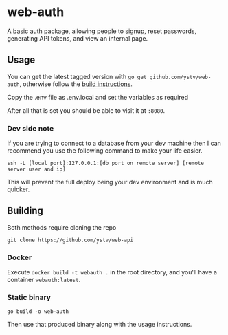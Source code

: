 # web-auth

A basic auth package, allowing people to signup, reset passwords, generating API tokens, and view an internal page.

## Usage

You can get the latest tagged version with `go get github.com/ystv/web-auth`, otherwise follow the [build instructions](#building).

Copy the .env file as .env.local and set the variables as required

After all that is set you should be able to visit it at `:8080`.

### Dev side note

If you are trying to connect to a database from your dev machine then I can recommend you use the following command to make your life easier.

`ssh -L [local port]:127.0.0.1:[db port on remote server] [remote server user and ip]`

This will prevent the full deploy being your dev environment and is much quicker.

## Building

Both methods require cloning the repo

`git clone https://github.com/ystv/web-api`

### Docker

Execute `docker build -t webauth .` in the root directory, and you'll have a container `webauth:latest`.

### Static binary

`go build -o web-auth`

Then use that produced binary along with the usage instructions.
